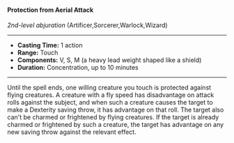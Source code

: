 #### Protection from Aerial Attack
*2nd-level abjuration* (Artificer,Sorcerer,Warlock,Wizard)
___
- **Casting Time:** 1 action
- **Range:** Touch
- **Components:** V, S, M (a heavy lead weight shaped like a shield)
- **Duration:** Concentration, up to 10 minutes
---
Until the spell ends, one willing creature you touch
is protected against flying creatures. A creature with
a fly speed has disadvantage on attack rolls against
the subject, and when such a creature causes the
target to make a Dexterity saving throw, it has
advantage on that roll. The target also can't be
charmed or frightened by flying creatures. If the
target is already charmed or frightened by such a
creature, the target has advantage on any new
saving throw against the relevant effect.
